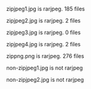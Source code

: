zipjpeg1.jpg is rarjpeg. 185 files

zipjpeg2.jpg is rarjpeg. 2 files

zipjpeg3.jpg is rarjpeg. 0 files

zipjpeg4.jpg is rarjpeg. 2 files

zippng.png is rarjpeg. 276 files

non-zipjpeg1.jpg is not rarjpeg 

non-zipjpeg2.jpg is not rarjpeg